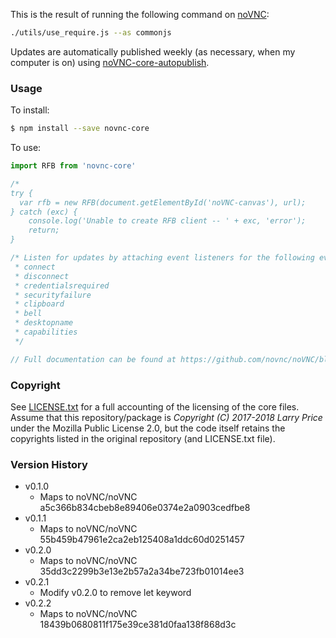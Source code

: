 This is the result of running the following command on [noVNC](https://github.com/novnc/noVNC.git):

``` bash
./utils/use_require.js --as commonjs
```

Updates are automatically published weekly (as necessary, when my computer is on) using [noVNC-core-autopublish](https://github.com/larryprice/novnc-core-autopublish).

### Usage ###

To install:

``` bash
$ npm install --save novnc-core
```

To use:

``` javascript
import RFB from 'novnc-core'

/*
try {
  var rfb = new RFB(document.getElementById('noVNC-canvas'), url);
} catch (exc) {
    console.log('Unable to create RFB client -- ' + exc, 'error');
    return;
}

/* Listen for updates by attaching event listeners for the following events:
 * connect
 * disconnect
 * credentialsrequired
 * securityfailure
 * clipboard
 * bell
 * desktopname
 * capabilities
 */

// Full documentation can be found at https://github.com/novnc/noVNC/blob/35dd3c2299b3e13e2b57a2a34be723fb01014ee3/docs/API.md

```

### Copyright ###

See [LICENSE.txt](LICENSE.txt) for a full accounting of the licensing of the core files. Assume that this repository/package is _Copyright (C) 2017-2018 Larry Price_ under the Mozilla Public License 2.0, but the code itself retains the copyrights listed in the original repository (and LICENSE.txt file).

### Version History ###

* v0.1.0
  * Maps to noVNC/noVNC a5c366b834cbeb8e89406e0374e2a0903cedfbe8
* v0.1.1
  * Maps to noVNC/noVNC 55b459b47961e2ca2eb125408a1ddc60d0251457
* v0.2.0
  * Maps to noVNC/noVNC 35dd3c2299b3e13e2b57a2a34be723fb01014ee3
* v0.2.1
  * Modify v0.2.0 to remove let keyword
* v0.2.2
  * Maps to noVNC/noVNC 18439b0680811f175e39ce381d0faa138f868d3c

